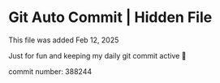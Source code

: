 # Git Auto Commit | Hidden File

This file was added Feb 12, 2025

Just for fun and keeping my daily git commit active 🤪

commit number: 388244
